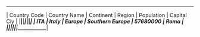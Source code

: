  ______________________________________________________________________________________ 
| Country Code | Country Name | Continent |          Region | Population | Capital Ciy |
|______________|______________|___________|_________________|____________|_____________|
|          ITA |        Italy |    Europe | Southern Europe |   57680000 |        Roma |
|______________|______________|___________|_________________|____________|_____________|